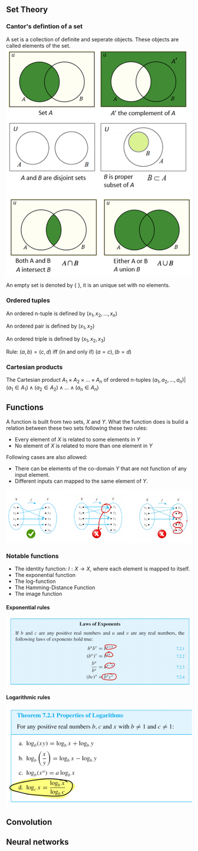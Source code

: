 ## Set Theory

### Cantor's defintion of a set

A set is a collection of definite and seperate objects. These objects are called elements of the set. 
![](14_04_2021_19.53.png)  

An empty set is denoted by { }, it is an unique set with no elements.

### Ordered tuples

An ordered n-tuple is defined by $(x_1,x_2,...,x_n)$

An ordered pair is defined by $(x_1,x_2)$

An ordered triple is defined by $(x_1,x_2,x_3)$

Rule: $(a,b) = (c,d)$ iff (in and only if) $(a=c), (b = d)$

### Cartesian products

The Cartesian product $A_1 \times A_2 \times ... \times A_n$ of ordered n-tuples ${(a_1,a_2,...,a_n) | (a_1\in A_1) \wedge (a_2\in A_2) \wedge ... \wedge (a_n\in A_n)}$

## Functions

A function is built from two sets, $X$ and $Y$. What the function does is build a relation between these two sets following these two rules: 

- Every element of $X$ is related to some elements in $Y$
- No element of $X$ is related to more than one element in $Y$

Following cases are also allowed:

- There can be elements of the co-domain $Y$ that are not function of any input element.
- Different inputs can mapped to the same element of $Y$.

![](14_04_2021_20.39.png)  

### Notable functions

- The identity function: $I: X \rightarrow X$, where each element is mapped to itself.
- The exponential function
- The log-function
- The Hamming-Distance Function
- The image function

#### Exponential rules

![](14_04_2021_20.56.png)  


#### Logarithmic rules

![](14_04_2021_20.55.png)

## Convolution

## Neural networks